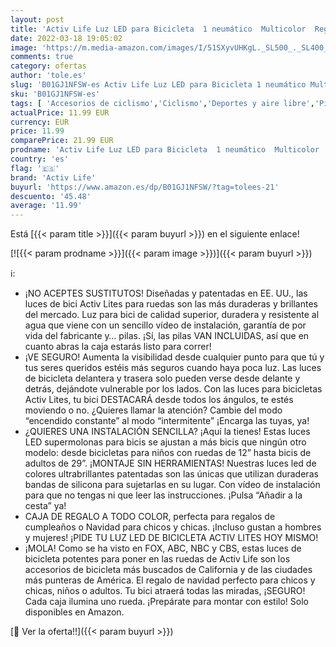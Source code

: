 ```yaml
---
layout: post
title: 'Activ Life Luz LED para Bicicleta  1 neumático  Multicolor  Regalos Divertidos de Navidad para niños  Juguetes Populares para niños  lo Mejor para la Fiesta de cumpleaños de la Familia al Aire Libre'
date: 2022-03-18 19:05:02
image: 'https://m.media-amazon.com/images/I/51SXyvUHKgL._SL500_._SL400_.jpg'
comments: true
category: ofertas
author: 'tole.es'
slug: 'B01GJ1NFSW-es Activ Life Luz LED para Bicicleta 1 neumático Multicolor...'
sku: 'B01GJ1NFSW-es'
tags: [ 'Accesorios de ciclismo','Ciclismo','Deportes y aire libre','Piezas y accesorios de iluminación para bicicletas','Ropa y equipo para deportes','activ life','navidad', ]
actualPrice: 11.99 EUR
currency: EUR
price: 11.99
comparePrice: 21.99 EUR
prodname: 'Activ Life Luz LED para Bicicleta  1 neumático  Multicolor  Regalos Divertidos de Navidad para niños  Juguetes Populares para niños  lo Mejor para la Fiesta de cumpleaños de la Familia al Aire Libre'
country: 'es'
flag: '🇪🇸'
brand: 'Activ Life'
buyurl: 'https://www.amazon.es/dp/B01GJ1NFSW/?tag=tolees-21'
descuento: '45.48'
average: '11.99'
---
```


Está [{{< param title >}}]({{< param buyurl >}}) en el siguiente enlace!

[![{{< param prodname >}}]({{< param image >}})]({{< param buyurl >}})

ℹ️:

- ¡NO ACEPTES SUSTITUTOS! Diseñadas y patentadas en EE. UU., las luces de bici Activ Lites para ruedas son las más duraderas y brillantes del mercado. Luz para bici de calidad superior, duradera y resistente al agua que viene con un sencillo vídeo de instalación, garantía de por vida del fabricante y… pilas. ¡Sí, las pilas VAN INCLUIDAS, así que en cuanto abras la caja estarás listo para correr!
- ¡VE SEGURO! Aumenta la visibilidad desde cualquier punto para que tú y tus seres queridos estéis más seguros cuando haya poca luz. Las luces de bicicleta delantera y trasera solo pueden verse desde delante y detrás, dejándote vulnerable por los lados. Con las luces para bicicletas Activ Lites, tu bici DESTACARÁ desde todos los ángulos, te estés moviendo o no. ¿Quieres llamar la atención? Cambie del modo “encendido constante” al modo “intermitente” ¡Encarga las tuyas, ya!
- ¿QUIERES UNA INSTALACIÓN SENCILLA? ¡Aquí la tienes! Estas luces LED supermolonas para bicis se ajustan a más bicis que ningún otro modelo: desde bicicletas para niños con ruedas de 12” hasta bicis de adultos de 29”. ¡MONTAJE SIN HERRAMIENTAS! Nuestras luces led de colores ultrabrillantes patentadas son las únicas que utilizan duraderas bandas de silicona para sujetarlas en su lugar. Con vídeo de instalación para que no tengas ni que leer las instrucciones. ¡Pulsa “Añadir a la cesta” ya!
- CAJA DE REGALO A TODO COLOR, perfecta para regalos de cumpleaños o Navidad para chicos y chicas. ¡Incluso gustan a hombres y mujeres! ¡PIDE TU LUZ LED DE BICICLETA ACTIV LITES HOY MISMO!
- ¡MOLA! Como se ha visto en FOX, ABC, NBC y CBS, estas luces de bicicleta potentes para poner en las ruedas de Activ Life son los accesorios de bicicleta más buscados de California y de las ciudades más punteras de América. El regalo de navidad perfecto para chicos y chicas, niños o adultos. Tu bici atraerá todas las miradas, ¡SEGURO! Cada caja ilumina uno rueda. ¡Prepárate para montar con estilo! Solo disponibles en Amazon.

[🛒 Ver la oferta!!]({{< param buyurl >}})

